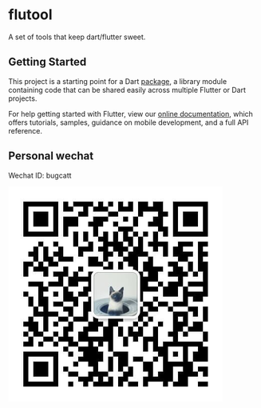 # flutool

A set of tools that keep dart/flutter sweet.

## Getting Started

This project is a starting point for a Dart
[package](https://flutter.dev/developing-packages/),
a library module containing code that can be shared easily across
multiple Flutter or Dart projects.

For help getting started with Flutter, view our 
[online documentation](https://flutter.dev/docs), which offers tutorials, 
samples, guidance on mobile development, and a full API reference.


## Personal wechat

Wechat ID: bugcatt

![Wechat](/qrcode.png)
